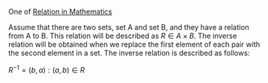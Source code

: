 One of [Relation in Mathematics](Relation%20in%20Mathematics.md)

Assume that there are two sets, set A and set B, and they have a relation from A to B. This relation will be described as $R \in A \times B$. The inverse relation will be obtained when we replace the first element of each pair with the second element in a set. The inverse relation is described as follows:

$R^{-1} = {(b, a) : (a, b) ∈ R}$
